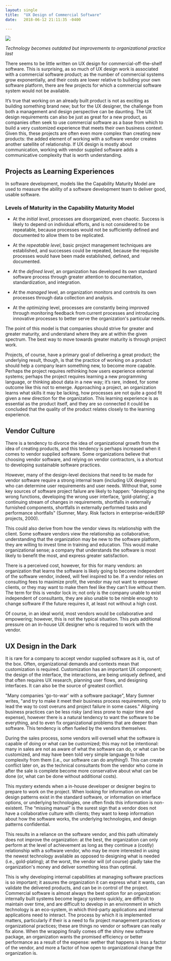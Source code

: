 ```yaml
---
layout: single
title:  "UX Design of Commercial Software"
date:   2018-06-12 21:11:35 -0400

---
```


<img src="https://michaelcabus.github.io/portfoliosite/assets/img/vintage.png" />

*Technology becomes outdated but improvements to organizational practice last*

There seems to be little written on UX design for commercial-off-the-shelf software.  This is surprising, as so much of UX design work is associated with a commercial software product; as the number of commercial systems grow exponentially, and their costs are lower relative to building your own software platform, there are few projects for which a commercial software system would not be available.

It’s true that working on an already built product is not as exciting as building something brand new; but for the UX designer, the challenge from both a management and design perspective can be daunting. The UX design requirements can also be just as great for a new product, as companies often seek to use commercial software as a base from which to build a very customized experience that meets their own business context.  Given this, these projects are often even more complex than creating new products: the added element of working with a software vendor creates another satellite of relationship.  If UX design is mostly about communication, working with vendor supplied software adds a communicative complexity that is worth understanding.

## Projects as Learning Experiences

In software development, models like the Capability Maturity Model are used to measure the ability of a software development team to deliver good, usable software.  


### Levels of Maturity in the Capability Maturity Model

* At the *initial level*, processes are disorganized, even chaotic. Success is likely to depend on individual efforts, and is not considered to be repeatable, because processes would not be sufficiently defined and documented to allow them to be replicated.

* At the *repeatable level*, basic project management techniques are established, and successes could be repeated, because the requisite processes would have been made established, defined, and documented.

* At the *defined level*, an organization has developed its own standard software process through greater attention to documentation, standardization, and integration.

* At the *managed* level, an organization monitors and controls its own processes through data collection and analysis.

* At the *optimizing* level, processes are constantly being improved through monitoring feedback from current processes and introducing innovative processes to better serve the organization's particular needs.  


The point of this model is that companies should strive for greater and greater maturity, and understand where they are at within the given spectrum.  The best way to move towards greater maturity is through project work.  

Projects, of course, have a primary goal of delivering a great product; the underlying result, though, is that the practice of working on a product should help a company learn something new, to become more capable.  Perhaps the project requires rethinking how users experience external systems; perhaps the project requires learning a new programming language, or thinking about data in a new way; it’s rare, indeed, for some outcome like this not to emerge.  Approaching a project, an organization learns what skills it may be lacking, how processes are not quite a good fit given a new direction for the organization.  This learning experience is as essential as the product itself, and they are so connected it could be concluded that the quality of the product relates closely to the learning experience.

## Vendor Culture

There is a tendency to divorce the idea of organizational growth from the idea of creating products, and this tendency is perhaps increased when it comes to vendor supplied software.  Some organizations believe that choosing vendor software, and relying on vendor contractors, is a shortcut to developing sustainable software practices.

However, many of the design-level decisions that need to be made for vendor software require a strong internal team (including UX designers) who can determine user requirements and user needs.  Without that, some key sources of software project failure are likely to happen: "developing the wrong functions, developing the wrong user interface, ‘gold-plating’, a continuing stream of changes in requirements, shortfalls in externally furnished components, shortfalls in externally performed tasks and performance shortfalls" (Sumner, Mary. Risk factors in enterprise-wide/ERP projects, 2000).

This could also derive from how the vendor views its relationship with the client.  Some software vendors view the relationship as collaborative; understanding that the organization may be new to the software platform, they are willing to invest time in training and education.  This would make organizational sense; a company that understands the software is most likely to benefit the most, and express greater satisfaction.  

There is a perceived cost, however, for this for many vendors: an organization that learns the software is likely going to become independent of the software vendor, indeed, will feel inspired to be.  If a vendor relies on consulting fees to maximize profit, the vendor may not want to empower clients, or they may want to make them feel like they can’t live without them.  The term for this is vendor lock in; not only is the company unable to exist independent of consultants, they are also unable to be nimble enough to change software if the future requires it, at least not without a high cost.  

Of course, in an ideal world, most vendors would be collaborative and empowering; however, this is not the typical situation.  This puts additional pressure on an in-house UX designer who is required to work with the vendor.

## UX Design in the Dark

It is rare for a company to accept vendor supplied software as it is, out of the box.  Often, organizational demands and contexts mean that customization is required.  Customization has an important UX component; the design of the interface, the interactions, are being uniquely defined, and that often requires UX research, planning user flows, and designing interfaces.  It can also be the source of greatest conflict.

"Many companies 'go-to-war' with a software package", Mary Sumner writes, "and try to make it meet their business process requirements, only to lead the way to cost overuns and project failure in some cases."  Aligning business practices can be less risky (and less prone to major time and expense), however there is a natural tendency to want the software to be everything, and to even fix organizational problems that are deeper than software.  This tendency is often fueled by the vendors themselves.

During the sales process, some vendors will oversell what the software is capable of doing or what can be customized; this may not be intentional: many in sales are not as aware of what the software can do, or what can be customized, and may have been told very simple language to hide complexity from them (i.e., our software can do anything!).  This can create conflict later on, as the technical consultants from the vendor who come in after the sale is complete become more conservative about what can be done (or, what can be done without additional costs).

This mystery extends when a in-house developer or designer begins to prepare to work on the project. When looking for information on what design patterns exist in the standard software, or information on interface options, or underlying technologies, one often finds this information is non-existent.  The “missing manual” is the surest sign that a vendor does not have a collaborative culture with clients; they want to keep information about how the software works, the underlying technologies, and design patterns confidential.  

This results in a reliance on the software vendor, and this path ultimately does not improve the organization: at the best, the organization can only perform at the level of achievement as long as they continue a (costly) relationship with a software vendor, who may be more interested in using the newest technology available as opposed to designing what is needed (i.e., gold-plating); at the worst, the vendor will (of course) gladly take the organization's money and deliver something less than optimal.

This is why developing internal capabilities at managing software practices is so important; it assures the organization it can express what it wants, can validate the delivered products, and can be in control of the project.  Commercial software is almost always the best option for an organization: internally built systems become legacy systems quickly, are difficult to maintain over time, and are difficult to develop in an environment in which technology is an eco-system, in which third-party applications and internal applications need to interact.  The process by which it is implemented matters, particularly if their is a need to fix project management practices or organizational practices; these are things no vendor or software can really fix alone.  When the wrapping finally comes off the shiny new software package, an organization wants the promised efficiency or better performance as a result of the expense: wether that happens is less a factor of the vendor, and more a factor of how open to organizational change the organization is.  
